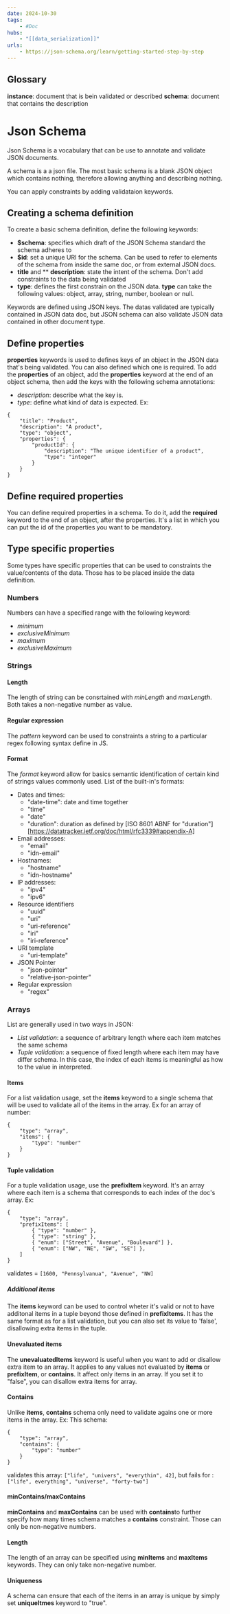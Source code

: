 ```yaml
---
date: 2024-10-30
tags:
    - #Doc 
hubs:
    - "[[data_serialization]]"
urls:
    - https://json-schema.org/learn/getting-started-step-by-step
---
```


## Glossary
**instance**: document that is bein validated or described
**schema**: document that contains the description

# Json Schema 

Json Schema is a vocabulary that can be use to annotate and validate JSON documents. 

A schema is a a json file.
The most basic schema is a blank JSON object which contains nothing, therefore allowing anything and describing nothing.

You can apply constraints by adding validataion keywords.

## Creating a schema definition
To create a basic schema definition, define the following keywords:
- **$schema**: specifies which draft of the JSON Schema standard the schema adheres to
- **$id**: set a unique URI for the schema. Can be used to refer to elements of the schema from inside the same doc, or from external JSON docs.
- **title** and ** **description**: state the intent of the schema. Don't add constraints to the data being validated
- **type**: defines the first constrain on the JSON data. **type** can take the following values: object, array, string, number, boolean or null.

Keywords are defined using JSON keys. The datas validated are typically contained in JSON data doc, but JSON schema can also validate JSON data contained in other document type.

## Define properties

**properties** keywords is used to defines keys of an object in the JSON data that's being validated. You can also defined which one is required.
To add the **properties** of an object, add the **properties** keyword at the end of an object schema, then add the keys with the following schema annotations:
- *description*: describe what the key is.
- *type*: define what kind of data is expected.
Ex:
```
{
    "title": "Product",
    "description": "A product",
    "type": "object",
    "properties": {
        "productId": {
            "description": "The unique identifier of a product",
            "type": "integer"
        }
    }
}
```

## Define required properties

You can define required properties in a schema.
To do it, add the **required** keyword to the end of an object, after the properties. It's a list in which you can put the id of the properties you want to be mandatory.

## Type specific properties

Some types have specific properties that can be used to constraints the value/contents of the data.
Those has to be placed inside the data definition. 

### Numbers
Numbers can have a specified range with the following keyword:
 - *minimum*
 - *exclusiveMinimum*
 - *maximum*
 - *exclusiveMaximum*

### Strings

#### Length
The length of string can be consrtained with *minLength* and *maxLength*. Both takes a non-negative number as value.

#### Regular expression
The *pattern* keyword can be used to constraints a string to a particular regex following syntax define in JS.

#### Format
The *format* keyword allow for basics semantic identification of certain kind of strings values commonly used.
List of the built-in's formats:
 -  Dates and times:
    - "date-time": date and time together
    - "time"
    - "date"
    - "duration": duration as defined by  [ISO 8601 ABNF for "duration"][https://datatracker.ietf.org/doc/html/rfc3339#appendix-A] 
-   Email addresses:
    - "email"
    - "idn-email"
- Hostnames:
    - "hostname"
    - "idn-hostname"
- IP addresses:
    - "ipv4"
    - "ipv6"
- Resource identifiers
    - "uuid"
    - "uri"
    - "uri-reference"
    - "iri"
    - "iri-reference"
- URI template
    - "uri-template"
- JSON Pointer
    - "json-pointer"
    - "relative-json-pointer"
- Regular expression
    - "regex"

### Arrays

List are generally used in two ways in JSON:
- *List validation*: a sequence of arbitrary length where each item matches the same schema
- *Tuple validation*: a sequence of fixed length where each item may have differ schema. In this case, the index of each items is meaningful as how to the value in interpreted.

#### Items

For a list validation usage, set the **items** keyword to a single schema that will be used to validate all of the items in the array. Ex for an array of number:
```
{
    "type": "array",
    "items": {
        "type": "number"
    }
}
```

#### Tuple validation

For a tuple validation usage, use the **prefixItem** keyword. It's an array where each item is a schema that corresponds to each index of the doc's array.
Ex:
```
{
    "type": "array",
    "prefixItems": [
        { "type": "number" },
        { "type": "string" },
        { "enum": ["Street", "Avenue", "Boulevard"] },
        { "enum": ["NW", "NE", "SW", "SE"] },
    ]
}
```
validates =  ```[1600, "Pennsylvanua", "Avenue", "NW]```

##### Additional items
The **items** keyword can be used to control wheter it's valid or not to have additonal items in a tuple beyond those defined in **prefixItems**. It has the same format as for a list validation, but you can also set its value to 'false', disallowing extra items in the tuple.




#### Unevaluated items

The **unevaluatedItems** keyword is useful when you want to add or disallow extra item to an array.
It applies to any values not evaluated by **items** or **prefixItem**, or **contains**.
It affect only items in an array.
If you set it to "false", you can disallow extra items for array.

#### Contains 

Unlike **items**, **contains** schema only need to validate agains one or more items in the array. Ex:
This schema:
```
{
    "type": "array",
    "contains": {
        "type": "number"
    }
}
```
validates this array: ```["life", "univers", "everythin", 42]```, but fails for : ```["life", everything", "universe", "forty-two"]```

#### minContains/maxContains

**minContains** and **maxContains** can be used with **contains**to further specify how many times schema matches a **contains** constraint. Those can only be non-negative numbers.

#### Length

The length of an array can be specified using **minItems** and **maxItems** keywords. They can only take non-negative number.

#### Uniqueness

A schema can ensure that each of the items in an array is unique by simply set **uniqueItmes** keyword to "true".
